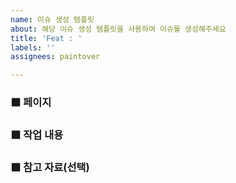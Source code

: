 ```yaml
---
name: 이슈 생성 템플릿
about: 해당 이슈 생성 템플릿을 사용하여 이슈를 생성해주세요
title: 'Feat : '
labels: ''
assignees: paintover

---
```


### **⬛ 페이지**

### **⬛ 작업 내용**


### **⬛ 참고 자료(선택)**
